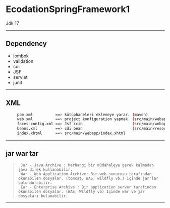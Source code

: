 # EcodationSpringFramework1
Jdk 17

--- 
## Dependency
* lombok
* validation
* cdi
* JSF
* servlet
* junit



---
## XML
```sh
     pom.xml          ==> kütüphaneleri eklemeye yarar. (maven)
     web.xml          ==> project konfiguration yapmak  (src/main/webapp/WEB-INF/web.xml)
     faces-config.xml ==> Jsf icin                      (src/main/webapp/WEB-INF/faces-config.xml)
     beans.xml        ==> cdi bean                      (src/main/resources/META-INF/beans.xml)
     index.xhtml      ==> src/main/webapp/index.xhtml
```
--- 

##   jar war tar
>      Jar - Java Archive : herhangi bir müdahaleye gerek kalmadan java direk kullanabilir.
>      War - Web Application Archive: Bir web sunucusu tarafından okunabilen dosyalar. (tomcat, WAS, wildfly vb.) içinde jar'lar bulundurabilir.
>      Ear - Enterprise Archive : Bir application server tarafından okunabilen dosyalar. (WAS, Wildfly vb) İçinde war ve jar dosyaları bulunabilir.

---
   
    

